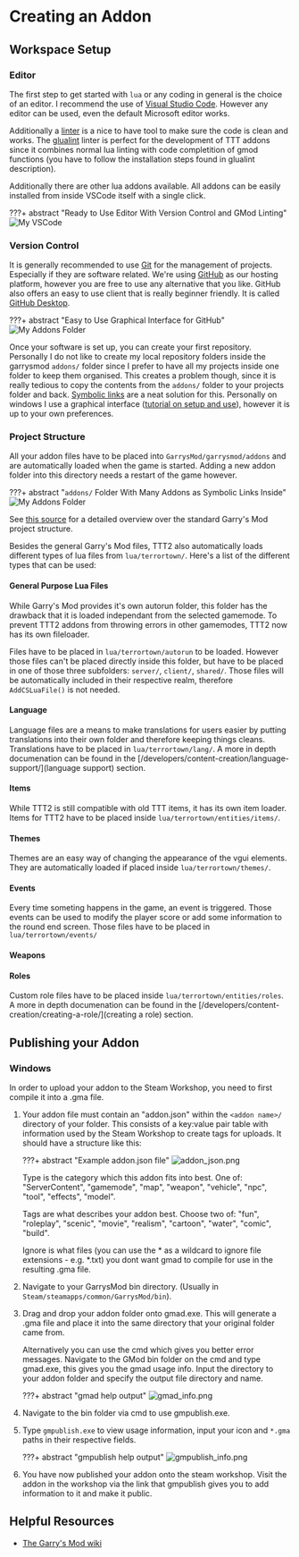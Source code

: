 # Creating an Addon

## Workspace Setup

### Editor

The first step to get started with `lua` or any coding in general is the choice of an editor. I recommend the use of [Visual Studio Code](https://code.visualstudio.com/). However any editor can be used, even the default Microsoft editor works.

Additionally a [linter](https://en.wikipedia.org/wiki/Lint_(software)) is a nice to have tool to make sure the code is clean and works. The [glualint](https://marketplace.visualstudio.com/items?itemName=goz3rr.vscode-glualint) linter is perfect for the development of TTT addons since it combines normal lua linting with code completition of gmod functions (you have to follow the installation steps found in glualint description).

Additionally there are other lua addons available. All addons can be easily installed from inside VSCode itself with a single click.

???+ abstract "Ready to Use Editor With Version Control and GMod Linting"
    ![My VSCode](../../assets/images/article/vscode.png)

### Version Control

It is generally recommended to use [Git](https://git-scm.com/) for the management of projects. Especially if they are software related. We're using [GitHub](http://github.com/) as our hosting platform, however you are free to use any alternative that you like. GitHub also offers an easy to use client that is really beginner friendly. It is called [GitHub Desktop](https://desktop.github.com/).

???+ abstract "Easy to Use Graphical Interface for GitHub"
    ![My Addons Folder](../../assets/images/article/github.png)

Once your software is set up, you can create your first repository. Personally I do not like to create my local repository folders inside the garrysmod `addons/` folder since I prefer to have all my projects inside one folder to keep them organised. This creates a problem though, since it is really tedious to copy the contents from the `addons/` folder to your projects folder and back. [Symbolic links](https://en.wikipedia.org/wiki/Symbolic_link) are a neat solution for this. Personally on windows I use a graphical interface ([tutorial on setup and use](https://www.howtogeek.com/howto/16226/complete-guide-to-symbolic-links-symlinks-on-windows-or-linux/)), however it is up to your own preferences.

### Project Structure

All your addon files have to be placed into `GarrysMod/garrysmod/addons` and are automatically loaded when the game is started. Adding a new addon folder into this directory needs a restart of the game however.

???+ abstract "`addons/` Folder With Many Addons as Symbolic Links Inside"
    ![My Addons Folder](../../assets/images/article/folder.png)

See [this source](https://wiki.facepunch.com/gmod/Lua_Folder_Structure) for a detailed overview over the standard Garry's Mod project structure.

Besides the general Garry's Mod files, TTT2 also automatically loads different types of lua files from `lua/terrortown/`. Here's a list of the different types that can be used:

#### General Purpose Lua Files

While Garry's Mod provides it's own autorun folder, this folder has the drawback that it is loaded independant from the selected gamemode. To prevent TTT2 addons from throwing errors in other gamemodes, TTT2 now has its own fileloader.

Files have to be placed in `lua/terrortown/autorun` to be loaded. However those files can't be placed directly inside this folder, but have to be placed in one of those three subfolders: `server/`, `client/`, `shared/`. Those files will be automatically included in their respective realm, therefore `AddCSLuaFile()` is not needed.

#### Language

Language files are a means to make translations for users easier by putting translations into their own folder and therefore keeping things cleans. Translations have to be placed in `lua/terrortown/lang/`. A more in depth documenation can be found in the [/developers/content-creation/language-support/](language support) section.

#### Items

While TTT2 is still compatible with old TTT items, it has its own item loader. Items for TTT2 have to be placed inside `lua/terrortown/entities/items/`.

#### Themes

Themes are an easy way of changing the appearance of the vgui elements. They are automatically loaded if placed inside `lua/terrortown/themes/`.

#### Events

Every time someting happens in the game, an event is triggered. Those events can be used to modify the player score or add some information to the round end screen. Those files have to be placed in `lua/terrortown/events/`

#### Weapons

#### Roles

Custom role files have to be placed inside `lua/terrortown/entities/roles`. A more in depth documenation can be found in the [/developers/content-creation/creating-a-role/](creating a role) section.

## Publishing your Addon

### Windows

In order to upload your addon to the Steam Workshop, you need to first compile it into a .gma file.

1. Your addon file must contain an "addon.json" within the `<addon name>/` directory of your folder. This consists of a key:value pair table with information used by the Steam
Workshop to create tags for uploads.
    It should have a structure like this:

    ???+ abstract "Example addon.json file"
        ![addon_json.png](../../assets/images/article/addon_json.png)

    Type is the category which this addon fits into best. One of:
    "ServerContent", "gamemode", "map", "weapon", "vehicle", "npc", "tool", "effects", "model".

    Tags are what describes your addon best. Choose two of:
    "fun", "roleplay", "scenic", "movie", "realism", "cartoon", "water", "comic", "build".

    Ignore is what files (you can use the \* as a wildcard to ignore file extensions - e.g. \*.txt) you dont want gmad to compile for use in the resulting .gma file.

1. Navigate to your GarrysMod bin directory. (Usually in `Steam/steamapps/common/GarrysMod/bin`).

1. Drag and drop your addon folder onto gmad.exe. This will generate a .gma file and place it into the same directory that your original folder came from.

    Alternatively you can use the cmd which gives you better error messages. Navigate to the GMod bin folder on the cmd and type gmad.exe, this gives you the gmad usage info. Input the directory to your addon folder and specify the output file directory and name.
    
    ???+ abstract "gmad help output"
        ![gmad_info.png](../../assets/images/article/gmad_info.png)

1. Navigate to the bin folder via cmd to use gmpublish.exe.

1. Type `gmpublish.exe` to view usage information, input your icon and `*.gma` paths in their respective fields.

    ???+ abstract "gmpublish help output"
        ![gmpublish_info.png](../../assets/images/article/gmpublish_info.png)

1. You have now published your addon onto the steam workshop. Visit the addon in the workshop via the link that gmpublish gives you to add information to it and make it public.

## Helpful Resources

* [The Garry's Mod wiki](https://wiki.facepunch.com/)
